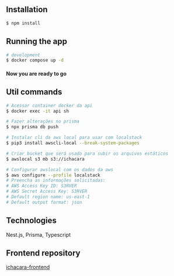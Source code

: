 ## Installation

```bash
$ npm install
```

## Running the app

```bash
# development
$ docker compose up -d
```

#### Now you are ready to go

## Util commands

```bash
# Acessar container docker da api
$ docker exec -it api sh
```

```bash
# Fazer alterações no prisma
$ npx prisma db push
```

```bash
# Instalar cli da aws local para usar com localstack
$ pip3 install awscli-local --break-system-packages
```

```bash
# Criar bucket que será usado para subir os arquivos estáticos
$ awslocal s3 mb s3://ichacara
```

```bash
# Configurar awslocal com os dados da aws
$ aws configure --profile localstack
# Preencha as informações solicitadas:
# AWS Access Key ID: S3RVER
# AWS Secret Access Key: S3RVER
# Default region name: us-east-1
# Default output format: json
```

## Technologies
Nest.js, Prisma, Typescript

## Frontend repository
[ichacara-frontend](https://github.com/iChacara/ichacara-backend)
